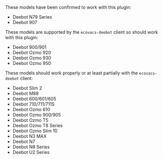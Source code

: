 These models have been confirmed to work with this plugin:
* Deebot N79 Series
* Deebot 907

These models are supported by the `ecovacs-deebot` client so should work with this plugin:

* Deebot 900/901
* Deebot Ozmo 920
* Deebot Ozmo 930
* Deebot Ozmo 950

These models should work properly or at least partially with the `ecovacs-deebot` client:

* Deebot Slim 2
* Deebot M88
* Deebot 600/601/605
* Deebot 710/711/711S
* Deebot Ozmo 610
* Deebot Ozmo 900/905
* Deebot Ozmo T5
* Deebot Ozmo T8 Series
* Deebot Ozmo Slim 10
* Deebot N3 MAX
* Deebot N7
* Deebot N8 Series
* Deebot U2 Series
